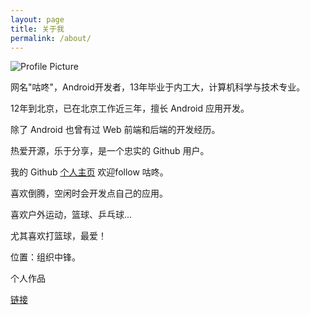 ```yaml
---
layout: page
title: 关于我
permalink: /about/
---
```


<img src="{{ site.baseurl }}assets/profile_circle.png" title="Profile Picture" class="profile">
<br>

网名"咕咚"，Android开发者，13年毕业于内工大，计算机科学与技术专业。

12年到北京，已在北京工作近三年，擅长 Android 应用开发。

除了 Android 也曾有过 Web 前端和后端的开发经历。

热爱开源，乐于分享，是一个忠实的 Github 用户。

我的 Github [个人主页](https://github.com/maoruibin) 欢迎follow 咕咚。

喜欢倒腾，空闲时会开发点自己的应用。

喜欢户外运动，篮球、乒乓球...

尤其喜欢打篮球，最爱！

位置：组织中锋。

个人作品

<a href="/project" target="_blank">链接</a> 